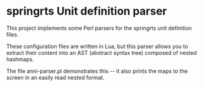 # springrts Unit definition parser

This project implements some Perl parsers for the springrts unit definition files.

These configuration files are written in Lua, but this parser allows you to extract their content
  into an AST (abstract syntax tree) composed of nested hashmaps.

The file anni-parser.pl demonstrates this -- it also prints the maps to the screen in an easily read nested format.
